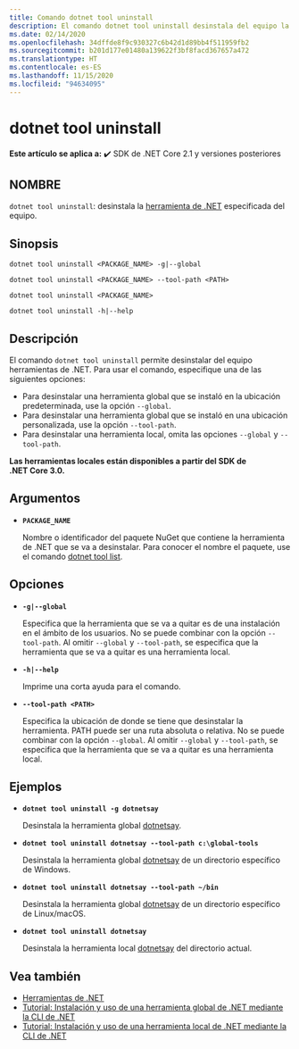 ```yaml
---
title: Comando dotnet tool uninstall
description: El comando dotnet tool uninstall desinstala del equipo la herramienta especificada de .NET.
ms.date: 02/14/2020
ms.openlocfilehash: 34dffde8f9c930327c6b42d1d89bb4f511959fb2
ms.sourcegitcommit: b201d177e01480a139622f3bf8facd367657a472
ms.translationtype: HT
ms.contentlocale: es-ES
ms.lasthandoff: 11/15/2020
ms.locfileid: "94634095"
---
```

# <a name="dotnet-tool-uninstall"></a>dotnet tool uninstall

**Este artículo se aplica a:** ✔️ SDK de .NET Core 2.1 y versiones posteriores

## <a name="name"></a>NOMBRE

`dotnet tool uninstall`: desinstala la [herramienta de .NET](global-tools.md) especificada del equipo.

## <a name="synopsis"></a>Sinopsis

```dotnetcli
dotnet tool uninstall <PACKAGE_NAME> -g|--global

dotnet tool uninstall <PACKAGE_NAME> --tool-path <PATH>

dotnet tool uninstall <PACKAGE_NAME>

dotnet tool uninstall -h|--help
```

## <a name="description"></a>Descripción

El comando `dotnet tool uninstall` permite desinstalar del equipo herramientas de .NET. Para usar el comando, especifique una de las siguientes opciones:

* Para desinstalar una herramienta global que se instaló en la ubicación predeterminada, use la opción `--global`.
* Para desinstalar una herramienta global que se instaló en una ubicación personalizada, use la opción `--tool-path`.
* Para desinstalar una herramienta local, omita las opciones `--global` y `--tool-path`.

**Las herramientas locales están disponibles a partir del SDK de .NET Core 3.0.**

## <a name="arguments"></a>Argumentos

- **`PACKAGE_NAME`**

  Nombre o identificador del paquete NuGet que contiene la herramienta de .NET que se va a desinstalar. Para conocer el nombre el paquete, use el comando [dotnet tool list](dotnet-tool-list.md).

## <a name="options"></a>Opciones

- **`-g|--global`**

  Especifica que la herramienta que se va a quitar es de una instalación en el ámbito de los usuarios. No se puede combinar con la opción `--tool-path`. Al omitir `--global` y `--tool-path`, se especifica que la herramienta que se va a quitar es una herramienta local.

- **`-h|--help`**

  Imprime una corta ayuda para el comando.

- **`--tool-path <PATH>`**

  Especifica la ubicación de donde se tiene que desinstalar la herramienta. PATH puede ser una ruta absoluta o relativa. No se puede combinar con la opción `--global`. Al omitir `--global` y `--tool-path`, se especifica que la herramienta que se va a quitar es una herramienta local.

## <a name="examples"></a>Ejemplos

- **`dotnet tool uninstall -g dotnetsay`**

  Desinstala la herramienta global [dotnetsay](https://www.nuget.org/packages/dotnetsay/).

- **`dotnet tool uninstall dotnetsay --tool-path c:\global-tools`**

  Desinstala la herramienta global [dotnetsay](https://www.nuget.org/packages/dotnetsay/) de un directorio específico de Windows.

- **`dotnet tool uninstall dotnetsay --tool-path ~/bin`**

  Desinstala la herramienta global [dotnetsay](https://www.nuget.org/packages/dotnetsay/) de un directorio específico de Linux/macOS.

- **`dotnet tool uninstall dotnetsay`**

  Desinstala la herramienta local [dotnetsay](https://www.nuget.org/packages/dotnetsay/) del directorio actual.

## <a name="see-also"></a>Vea también

- [Herramientas de .NET](global-tools.md)
- [Tutorial: Instalación y uso de una herramienta global de .NET mediante la CLI de .NET](global-tools-how-to-use.md)
- [Tutorial: Instalación y uso de una herramienta local de .NET mediante la CLI de .NET](local-tools-how-to-use.md)
